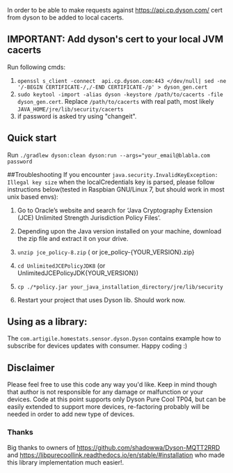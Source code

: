 In order to be able to make requests against https://api.cp.dyson.com/ cert from dyson to be added to local cacerts.
## IMPORTANT: Add dyson's cert to your local JVM cacerts
Run following cmds:
1. `openssl s_client -connect  api.cp.dyson.com:443 </dev/null| sed -ne '/-BEGIN CERTIFICATE-/,/-END CERTIFICATE-/p' > dyson_gen.cert`
2. `sudo keytool -import -alias dyson -keystore /path/to/cacerts -file dyson_gen.cert`. Replace `/path/to/cacerts` with real path, most likely `JAVA_HOME/jre/lib/security/cacerts`
3. if password is asked try using "changeit".

## Quick start
Run `./gradlew dyson:clean dyson:run --args="your_email@blabla.com password`

##Troubleshooting
If you encounter `java.security.InvalidKeyException: Illegal key size` when the localCredentials key is parsed, please follow instructions below(tested in Raspbian GNU/Linux 7, but should work in most unix based envs):

1. Go to Oracle’s website and search for ‘Java Cryptography Extension (JCE) Unlimited Strength Jurisdiction Policy Files’.

2. Depending upon the Java version installed on your machine, download the zip file and extract it on your drive.

3. `unzip jce_policy-8.zip` ( or jce_policy-{YOUR_VERSION}.zip}

4. `cd UnlimitedJCEPolicyJDK8` (or UnlimitedJCEPolicyJDK{YOUR_VERSION})

5. `cp ./*policy.jar your_java_installation_directory/jre/lib/security`

6. Restart your project that uses Dyson lib. Should work now.

## Using as a library:
The `com.artigile.homestats.sensor.dyson.Dyson` contains example how to subscribe for devices updates with consumer.
Happy coding :) 

## Disclaimer
Please feel free to use this code any way you'd like. Keep in mind though that author is not responsible for any damage or malfunction or your devices.
Code at this point supports only Dyson Pure Cool TP04, but can be easily extended to support more devices, re-factoring probably will be needed in order to add new type of devices.

### Thanks
Big thanks to owners of https://github.com/shadowwa/Dyson-MQTT2RRD and https://libpurecoollink.readthedocs.io/en/stable/#installation who made this library implementation much easier!.
 